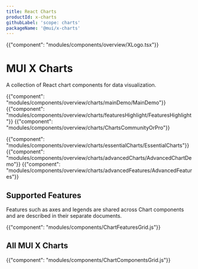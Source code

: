 ```yaml
---
title: React Charts
productId: x-charts
githubLabel: 'scope: charts'
packageName: '@mui/x-charts'
---
```


{{"component": "modules/components/overview/XLogo.tsx"}}

# MUI X Charts

<p class="description">A collection of React chart components for data visualization.</p>

{{"component": "modules/components/overview/charts/mainDemo/MainDemo"}}
{{"component": "modules/components/overview/charts/featuresHighlight/FeaturesHighlight"}}
{{"component": "modules/components/overview/charts/ChartsCommunityOrPro"}}

{{"component": "modules/components/overview/charts/essentialCharts/EssentialCharts"}}
{{"component": "modules/components/overview/charts/advancedCharts/AdvancedChartDemo"}}
{{"component": "modules/components/overview/charts/advancedFeatures/AdvancedFeatures"}}

## Supported Features

Features such as axes and legends are shared across Chart components and are described in their separate documents.

{{"component": "modules/components/ChartFeaturesGrid.js"}}

## All MUI X Charts

{{"component": "modules/components/ChartComponentsGrid.js"}}
